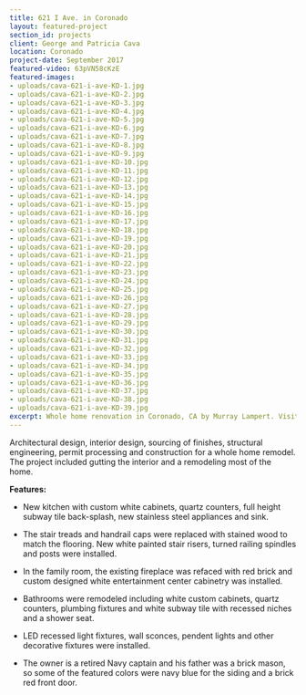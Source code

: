 ```yaml
---
title: 621 I Ave. in Coronado
layout: featured-project
section_id: projects
client: George and Patricia Cava
location: Coronado
project-date: September 2017
featured-video: 63pVN58cKzE
featured-images:
- uploads/cava-621-i-ave-KD-1.jpg
- uploads/cava-621-i-ave-KD-2.jpg
- uploads/cava-621-i-ave-KD-3.jpg
- uploads/cava-621-i-ave-KD-4.jpg
- uploads/cava-621-i-ave-KD-5.jpg
- uploads/cava-621-i-ave-KD-6.jpg
- uploads/cava-621-i-ave-KD-7.jpg
- uploads/cava-621-i-ave-KD-8.jpg
- uploads/cava-621-i-ave-KD-9.jpg
- uploads/cava-621-i-ave-KD-10.jpg
- uploads/cava-621-i-ave-KD-11.jpg
- uploads/cava-621-i-ave-KD-12.jpg
- uploads/cava-621-i-ave-KD-13.jpg
- uploads/cava-621-i-ave-KD-14.jpg
- uploads/cava-621-i-ave-KD-15.jpg
- uploads/cava-621-i-ave-KD-16.jpg
- uploads/cava-621-i-ave-KD-17.jpg
- uploads/cava-621-i-ave-KD-18.jpg
- uploads/cava-621-i-ave-KD-19.jpg
- uploads/cava-621-i-ave-KD-20.jpg
- uploads/cava-621-i-ave-KD-21.jpg
- uploads/cava-621-i-ave-KD-22.jpg
- uploads/cava-621-i-ave-KD-23.jpg
- uploads/cava-621-i-ave-KD-24.jpg
- uploads/cava-621-i-ave-KD-25.jpg
- uploads/cava-621-i-ave-KD-26.jpg
- uploads/cava-621-i-ave-KD-27.jpg
- uploads/cava-621-i-ave-KD-28.jpg
- uploads/cava-621-i-ave-KD-29.jpg
- uploads/cava-621-i-ave-KD-30.jpg
- uploads/cava-621-i-ave-KD-31.jpg
- uploads/cava-621-i-ave-KD-32.jpg
- uploads/cava-621-i-ave-KD-33.jpg
- uploads/cava-621-i-ave-KD-34.jpg
- uploads/cava-621-i-ave-KD-35.jpg
- uploads/cava-621-i-ave-KD-36.jpg
- uploads/cava-621-i-ave-KD-37.jpg
- uploads/cava-621-i-ave-KD-38.jpg
- uploads/cava-621-i-ave-KD-39.jpg
excerpt: Whole home renovation in Coronado, CA by Murray Lampert. Visit online to view videos and image galleries of our featured home remodeling projects in San Diego.
---
```


Architectural design, interior design, sourcing of finishes, structural engineering, permit processing and construction for a whole home remodel. The project included gutting the interior and a remodeling most of the home.

**Features:**

- New kitchen with custom white cabinets, quartz counters, full height subway tile back-splash, new stainless steel appliances and sink.

- The stair treads and handrail caps were replaced with stained wood to match the flooring. New white painted stair risers, turned railing spindles and posts were installed.

- In the family room, the existing fireplace was refaced with red brick and custom designed white entertainment center cabinetry was installed.

- Bathrooms were remodeled including white custom cabinets, quartz counters, plumbing fixtures and white subway tile with recessed niches and a shower seat.

- LED recessed light fixtures, wall sconces, pendent lights and other decorative fixtures were installed.

- The owner is a retired Navy captain and his father was a brick mason, so some of the featured colors were navy blue for the siding and a brick red front door.
